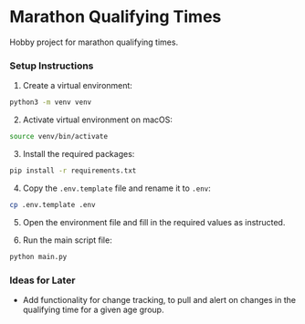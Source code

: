 # Marathon Qualifying Times

Hobby project for marathon qualifying times.

### Setup Instructions

1. Create a virtual environment:

```bash
python3 -m venv venv
```

2. Activate virtual environment on macOS:

```bash
source venv/bin/activate
```

3. Install the required packages:

```bash
pip install -r requirements.txt
```

4. Copy the `.env.template` file and rename it to `.env`:

```bash
cp .env.template .env
```

5. Open the environment file and fill in the required values as instructed.

6. Run the main script file:

```bash
python main.py
```

### Ideas for Later

- Add functionality for change tracking, to pull and alert on changes in the qualifying time for a given age group.
